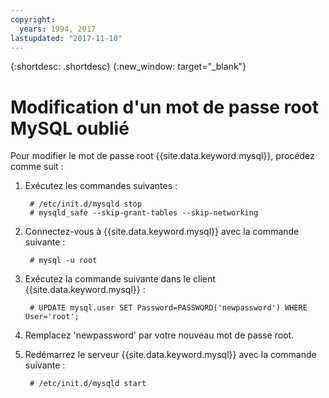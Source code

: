 ```yaml
---
copyright:
  years: 1994, 2017
lastupdated: "2017-11-10"
---
```


{:shortdesc: .shortdesc}
{:new_window: target="_blank"}

# Modification d'un mot de passe root MySQL oublié

Pour modifier le mot de passe root {{site.data.keyword.mysql}}, procédez comme suit : 

1. Exécutez les commandes suivantes :

        # /etc/init.d/mysqld stop
        # mysqld_safe --skip-grant-tables --skip-networking

2. Connectez-vous à {{site.data.keyword.mysql}} avec la commande suivante :

        # mysql -u root

3. Exécutez la commande suivante dans le client {{site.data.keyword.mysql}} :

        # UPDATE mysql.user SET Password=PASSWORD('newpassword') WHERE User='root';

4. Remplacez 'newpassword' par votre nouveau mot de passe root.

5. Redémarrez le serveur {{site.data.keyword.mysql}} avec la commande suivante :

        # /etc/init.d/mysqld start
